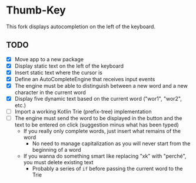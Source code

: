 # Thumb-Key

This fork displays autocompletion on the left of the keyboard.

## TODO

- [x] Move app to a new package
- [x] Display static text on the left of the keyboard
- [x] Insert static text where the cursor is
- [x] Define an AutoCompleteEngine that receives input events
- [x] The engine must be able to distinguish between a new word and a new character in the current word 
- [x] Display five dynamic text based on the current word ("wor1", "wor2", etc.)
- [ ] Import a working Kotlin Trie (prefix-tree) implementation
- [ ] The engine must send the word to be displayed in the button and the text to be entered on click (suggestion minus what has been typed)
  - If you really only complete words, just insert what remains of the word
    - No need to manage capitalization as you will never start from the beginning of a word
  - If you wanna do something smart like replacing "xk" with "perché", you must delete existing text
    - Probably a series of `if` before passing the current word to the Trie